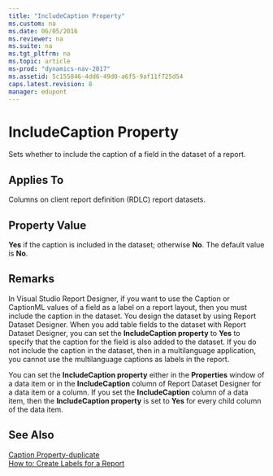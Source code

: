 ```yaml
---
title: "IncludeCaption Property"
ms.custom: na
ms.date: 06/05/2016
ms.reviewer: na
ms.suite: na
ms.tgt_pltfrm: na
ms.topic: article
ms-prod: "dynamics-nav-2017"
ms.assetid: 5c155846-4dd6-49d0-a6f5-9af11f725d54
caps.latest.revision: 8
manager: edupont
---
```

# IncludeCaption Property
Sets whether to include the caption of a field in the dataset of a report.  
  
## Applies To  
 Columns on client report definition \(RDLC\) report datasets.  
  
## Property Value  
 **Yes** if the caption is included in the dataset; otherwise **No**. The default value is **No**.  
  
## Remarks  
 In Visual Studio Report Designer, if you want to use the Caption or CaptionML values of a field as a label on a report layout, then you must include the caption in the dataset. You design the dataset by using Report Dataset Designer. When you add table fields to the dataset with Report Dataset Designer, you can set the **IncludeCaption property** to **Yes** to specify that the caption for the field is also added to the dataset. If you do not include the caption in the dataset, then in a multilanguage application, you cannot use the multilanguage captions as labels in the report.  
  
 You can set the **IncludeCaption property** either in the **Properties** window of a data item or in the **IncludeCaption** column of Report Dataset Designer for a data item or a column. If you set the **IncludeCaption** column of a data item, then the **IncludeCaption property** is set to **Yes** for every child column of the data item.  
  
## See Also  
 [Caption Property\-duplicate](Caption-Property-duplicate.md)   
 [How to: Create Labels for a Report](../Topic/How%20to:%20Create%20Labels%20for%20a%20Report.md)